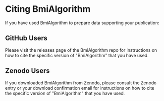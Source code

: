 # Citing BmiAlgorithm

If you have used BmiAlgorithm to prepare data supporting your publication:

## GitHub Users
Please visit the releases page of the BmiAlgorithm repo for instructions on how to cite the specific version of "BmiAlgorithm" that you have used.  


## Zenodo Users
If you downloaded BmiAlgorithm from Zenodo, please consult the Zenodo entry or your download confirmation email for instructions on how to cite the specific version of "BmiAlgorithm" that you have used.  
